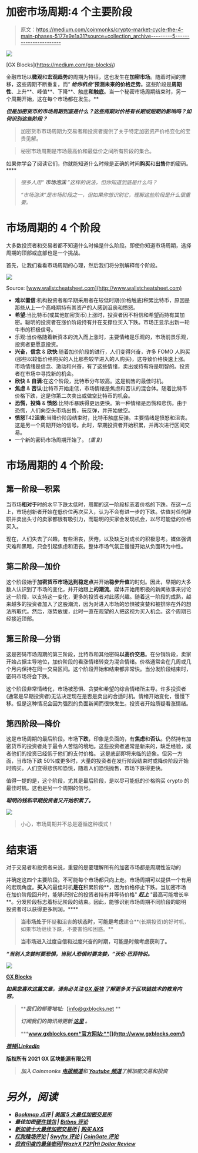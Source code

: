 # 加密市场周期:4 个主要阶段

> 原文：<https://medium.com/coinmonks/crypto-market-cycle-the-4-main-phases-5177e9e1a31?source=collection_archive---------5----------------------->

![](img/1bed851d8a13e42caa1d91b62e572943.png)

[GX Blocks](https://medium.com/gx-blocks\)

金融市场以**微观**和**宏观趋势**的周期为特征，这也发生在**加密市场**。随着时间的推移，这些周期不断重复，而“ ***给你机会***“**预测未来的价格走势**。这些阶段是**周期性**、上升**、峰值**、下降**、触底**和触底**。当一个秘密市场周期结束时，另一个周期开始，这在每个市场都在发生。**

***但是加密货币的市场周期到底是什么？这些周期对价格有长期或短期的影响吗？如何识别这些阶段？***

> 加密货币市场周期为交易者和投资者提供了关于特定加密资产价格变化的宝贵见解。

> 秘密市场周期是市场最高价和最低价之间所有阶段的集合。

如果你学会了阅读它们，你就能知道什么时候是正确的时间**购买**和**出售**你的密码。****

> *很多人用“* ***市场泡沫*** *”这样的说法，但你知道到底是什么吗？*
> 
> *“市场泡沫”是市场阶段之一，但如果你想识别它，理解这些阶段是什么很重要。*

# 市场周期的 4 个阶段

大多数投资者和交易者都不知道什么时候是什么阶段。即使你知道市场周期，选择周期的顶部或底部也是一个挑战。

首先，让我们看看市场周期的心理，然后我们将分别解释每个阶段。

![](img/611c08e92ff28e5092d7666bfbad0927.png)

Source: [www.wallstcheatsheet.com](http://www.wallstcheatsheet.com)

*   **难以置信**:机构投资者和早期采用者在较低时期(价格触底)积累比特币，原因是那些从上一个高峰期持有其资产的人感到沮丧和愤怒。
*   **希望**:当比特币(或其他加密货币)上涨时，投资者因不相信和希望而持有其加密。聪明的投资者在涨价阶段持有并在支撑位买入下跌。市场正显示出新一轮牛市的积极信号。
*   乐观:当价格随着新资本的流入而上涨时，主要情绪是乐观的，市场前景乐观，投资者更愿意投资。
*   **兴奋，信念** & **欣快**:随着加价阶段的进行，人们变得兴奋，许多 FOMO 人购买(那些以较低价格购买的人比那些较早进入的人购买)，这导致价格快速上涨。市场情绪是信念、激动和兴奋，有了这些情绪，卖出或持有将是明智的。投资者在市场中寻找新的机会。
*   **欣快** & **自满**:在这个阶段，比特币分布较高。这是销售的最佳时机。
*   **焦虑** & **否认**:比特币开始走低，市场情绪是焦虑和否认的混合体。随着比特币价格下跌，这是你第二次卖出或做空比特币的机会。
*   **恐慌，投降** & **愤怒**:比特币暴跌得更远更快。第一种情绪是恐慌和悲伤。由于恐慌，人们向空头市场出售，玩反弹，并开始做空。
*   **愤怒**T42**沮丧**:当降价阶段结束时，比特币触底反弹。主要情绪是愤怒和沮丧。这是另一个周期开始的信号。此时，早期投资者开始积累，并再次进行区间交易。
*   一个新的密码市场周期开始了。 *(重复)*

# **市场周期的 4 个阶段:**

## 第一阶段—积累

当市场**相对于**时的水平下跌太低时，周期的这一阶段标志着价格的下跌。在这一点上，市场创新者开始在低价位再次买入，认为不会有进一步的下跌。估值对任何辞职并卖出头寸的卖家都很有吸引力，而聪明的买家会发现机会，以尽可能低的价格买入。

现在，人们失去了兴趣，有些沮丧，厌倦，以及缺乏对成长的积极思考。媒体强调灾难和黑暗，只会引起焦虑和沮丧。整体市场气氛正慢慢开始从负面转为中性。

## 第二阶段—加价

这个阶段始于**加密货币市场达到稳定点**并开始**稳步升值**的时刻。因此，早期的大多数人认识到了市场的变化，并开始跟上**的潮流**。媒体开始用积极的新闻故事来讨论这一阶段，以支持这一变化，更多的投资者对此感兴趣。随着这一阶段的成熟，越来越多的投资者加入了这股潮流，因为对进入市场的恐惧被贪婪和被排除在外的想法所取代。然后，涨势放缓，此时一直在观望的人把这视为买入机会。这个周期已经接近顶部。

## 第三阶段—分销

这是密码市场周期的第三阶段，比特币和其他密码**以高价交易**。在分销阶段，卖家开始占据主导地位，加价阶段的看涨情绪转变为混合情绪。价格通常会在几周或几个月内保持在同一交易区间。这个阶段开始和结束都非常快。当分发阶段结束时，密码市场将会下跌。

这个阶段非常情绪化，市场被恐惧、贪婪和希望的综合情绪所主导。许多投资者(通常是早期投资者)无法决定现在是否是卖出的合适时机。情绪开始变化，慢慢下移。但是这种情况会因为强烈的负面新闻而很快发生。投资者开始质疑看涨情绪。

## 第四阶段—降价

这是市场周期的最后阶段。市场**下跌**，印象是负面的，有**焦虑**和**否认**。仍然持有加密货币的投资者处于最令人苦恼的境地。这些投资者通常是新来的，缺乏经验，或者他们的投资已经低于他们的支付价格。 这是底部即将来临的迹象。但另一方面，当市场下跌 50%或更多时，大量的投资者在发行阶段结束时或降价阶段开始时购买。人们变得悲伤和恐慌，随着人们恐慌抛售，市场下跌得更快。

值得一提的是，这个阶段，尤其是最后阶段，是以尽可能低的价格购买 crypto 的最佳时机。这也是另一个周期的信号。

***聪明的钱和早期投资者又开始积累了。***

![](img/63fba3939be2442c09053bbf077ae7e1.png)

> 小心，市场周期并不总是遵循这种模式！

# 结束语

对于交易者和投资者来说，重要的是要理解所有的加密市场都是周期性波动的

并确定这四个主要阶段。不可能每个市场都只向上走。市场周期可以提供一个有用的宏观角度。**买入**的最佳时机**是在**积累阶段**，因为价格停止下跌。当加密市场在加价阶段回升时，能够识别它的投资者持有并等待价格" ***赶上*** "最高可能增长率**。分发阶段标志着标记阶段的结束。因此，能够识别市场周期不同阶段的聪明投资者可以获得更多利润。****

> **当市场处于**怀疑**和**沮丧**的状态时，可能是考虑**建仓**(长期投资)的好时机，如果市场继续下跌，不要害怕和困惑。**
> 
> **当市场进入过度自信和过度兴奋的时期，可能是时候考虑获利了。**

*****“当别人贪婪时要恐惧，当别人恐惧时要贪婪，”沃伦·巴菲特说。*****

**![](img/7bebddec789b771cd63c0cb3f45445df.png)**

**[GX Blocks](https://gxblocks.com/)**

***如果您喜欢这篇文章，请务必关注* [*GX 版块*](https://medium.com/u/2bdbbc23c69?source=post_page-----a888d6c8f735-----------------------------------) *了解更多关于区块链技术的教育内容。***

> *****我们的邮寄地址:***【info@gxblocks.net **
> 
> ***订阅我们的简讯待更新* [***这里***](https://t.co/YHXeSlXykY) *。***
> 
> *****www.gxblocks.com*官方网站:**[](http://www.gxblocks.com/)**

***[**推特**](https://twitter.com/GxBlocks)|[**LinkedIn**](https://gr.linkedin.com/company/gx-blocks-energy)***

****版权所有 2021 GX 区块能源有限公司****

> ***加入 Coinmonks [电报频道](https://t.me/coincodecap)和 [Youtube 频道](https://www.youtube.com/c/coinmonks/videos)了解加密交易和投资***

# ***另外，阅读***

*   ***[Bookmap 点评](https://coincodecap.com/bookmap-review-2021-best-trading-software) | [美国 5 大最佳加密交易所](https://coincodecap.com/crypto-exchange-usa)***
*   ***最佳加密[硬件钱包](/coinmonks/hardware-wallets-dfa1211730c6) | [Bitbns 评论](/coinmonks/bitbns-review-38256a07e161)***
*   ***[新加坡十大最佳加密交易所](https://coincodecap.com/crypto-exchange-in-singapore) | [购买 AXS](https://coincodecap.com/buy-axs-token)***
*   ***[红狗赌场评论](https://coincodecap.com/red-dog-casino-review) | [Swyftx 评论](https://coincodecap.com/swyftx-review) | [CoinGate 评论](https://coincodecap.com/coingate-review)***
*   ***[投资印度的最佳密码](https://coincodecap.com/best-crypto-to-invest-in-india-in-2021)|[WazirX P2P](https://coincodecap.com/wazirx-p2p)|[Hi Dollar Review](https://coincodecap.com/hi-dollar-review)***